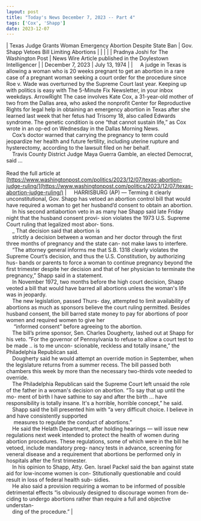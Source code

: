 ```yaml
---
layout: post
title: "Today's News December 7, 2023 -- Part 4"
tags: ['Cox', 'Shapp']
date: 2023-12-07
---
```


| Texas Judge Grants Woman Emergency Abortion Despite State Ban | Gov. Shapp Vetoes Bill Limiting Abortions |
|  |  |
| Pradnya Joshi for The Washington Post | News Wire Article published in the Doylestown Intelligencer |
| December 7, 2023 | July 13, 1974 |
| &nbsp;&nbsp;&nbsp;&nbsp;A judge in Texas is allowing a woman who is 20 weeks pregnant to get an abortion in a rare case of a pregnant woman seeking a court order for the procedure since Roe v. Wade was overturned by the Supreme Court last year. Keeping up with politics is easy with The 5-Minute Fix Newsletter, in your inbox weekdays. ArrowRight The case involves Kate Cox, a 31-year-old mother of two from the Dallas area, who asked the nonprofit Center for Reproductive Rights for legal help in obtaining an emergency abortion in Texas after she learned last week that her fetus had Trisomy 18, also called Edwards syndrome. The genetic condition is one “that cannot sustain life,” as Cox wrote in an op-ed on Wednesday in the Dallas Morning News.<br>&nbsp;&nbsp;&nbsp;&nbsp;Cox’s doctor warned that carrying the pregnancy to term could jeopardize her health and future fertility, including uterine rupture and hysterectomy, according to the lawsuit filed on her behalf.<br>&nbsp;&nbsp;&nbsp;&nbsp;Travis County District Judge Maya Guerra Gamble, an elected Democrat, said  ...<br><br>Read the full article at<br>[https://www.washingtonpost.com/politics/2023/12/07/texas-abortion-judge-ruling/](https://www.washingtonpost.com/politics/2023/12/07/texas-abortion-judge-ruling/) | &nbsp;&nbsp;&nbsp;&nbsp;HARRISBURG (AP) — Terming it clearly unconstitutional, Gov. Shapp has vetoed an abortion control bill that would have required a woman to get her husband’d consent to obtain an abortion.<br>&nbsp;&nbsp;&nbsp;&nbsp;In his second antiabortion veto in as many hae Shapp said late Friday night that the husband consent provi- sion violates the 1973 U.S. Supreme Court ruling that legalized most abor- tions.<br>&nbsp;&nbsp;&nbsp;&nbsp;_ That decision said that abortion is<br>&nbsp;&nbsp;&nbsp;&nbsp;strictly a decision between a woman and her doctor through the first three months of pregnancy and the state can- not make laws to interfere.<br>&nbsp;&nbsp;&nbsp;&nbsp;“The attorney general informs me that S.B. 1318 clearly violates the Supreme Court’s decision, and thus the U.S. Constitution, by authorizing hus- bands or parents to force a woman to continue pregnancy beyond the first trimester despite her decision and that of her physician to terminate the pregnancy,” Shapp said in a statement.<br>&nbsp;&nbsp;&nbsp;&nbsp;In November 1972, two months before the high court decision, Shapp veoted a bill that would have barred all abortions unless the woman's life was in jeopardy.<br>&nbsp;&nbsp;&nbsp;&nbsp;The new legislation, passed Thurs- day, attempted to limit availability of abortions as much as sponsors believe the court ruling permitted. Besides husband consent, the bill barred state money to pay for abortions of poor women and required women to give her<br>&nbsp;&nbsp;&nbsp;&nbsp; “informed consent” before agreeing to the abortion.<br>&nbsp;&nbsp;&nbsp;&nbsp;The bill’s prime sponsor, Sen. Charles Dougherty, lashed out at Shapp for his veto. “For the governor of Pennsylvania to refuse to allow a court test to be made .. is to me uncon- scionable, reckless and totally insane,” the Philadelphia Republican said.<br>&nbsp;&nbsp;&nbsp;&nbsp;Dougherty said he would attempt an override motion in September, when the legislature returns from a summer recess. The bill passed both chambers this week by more than the necessary two-thirds vote needed to override.<br>&nbsp;&nbsp;&nbsp;&nbsp;The Philadelphia Republican said the Supreme Court left unsaid the role of the father in a woman's decision on abortion. “To say that up until the mo- ment of birth I have sathine to say and after the birth ... have responsibility is totally insane. It's a horrible, horrible concept,” he said.<br>&nbsp;&nbsp;&nbsp;&nbsp;Shapp said the bill presented him with “a very difficult choice. I believe in and have consistently supported<br>&nbsp;&nbsp;&nbsp;&nbsp; measures to regulate the conduct of abortions.”<br>&nbsp;&nbsp;&nbsp;&nbsp;He said the Helath Department, after holding hearings — will issue new regulations next week intended to protect the health of women during abortion procedures. These regulations, some of which were in the bill he vetoed, include mandatory preg- nancy tests in advance, screening for veneral disease and a requirement that abortions be performed only in hospitals after the first trimester.<br>&nbsp;&nbsp;&nbsp;&nbsp;In his opinion to Shapp, Atty. Gen. Israel Packel said the ban against state aid for low-income women is con- Stitutionally questionable and could result in loss of federal health sub- sidies.<br>&nbsp;&nbsp;&nbsp;&nbsp;He also said a provision requiring a woman to be informed of possible detrimental effects “is obviously designed to discourage women from de- ciding to undergo abortions rather than require a full and objective understan-<br>&nbsp;&nbsp;&nbsp;&nbsp;ding of the procedure.”  |